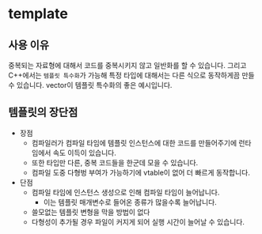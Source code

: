 # template



## 사용 이유

중복되는 자료형에 대해서 코드를 중복시키지 않고 일반화를 할 수 있습니다. 그리고 C++에서는 `템플릿 특수화`가 가능해 특정 타입에 대해서는 다른 식으로 동작하게끔 만들 수 있습니다. vector<bool>이 템플릿 특수화의 좋은 예시입니다.



## 템플릿의 장단점

- 장점
  - 컴파일러가 컴파일 타임에 템플릿 인스턴스에 대한 코드를 만들어주기에 런타임에서 속도 이득이 있습니다.	
  - 또한 타입만 다른, 중복 코드들을 한군데 모을 수 있습니다.
  - 컴파일 도중 다형벙 부여가 가능하기에 vtable이 없어 더 빠르게 동작합니다.
- 단점
  - 컴파일 타임에 인스턴스 생성으로 인해 컴파일 타임이 늘어납니다.
    - 이는 템플릿 매개변수로 들어온 종류가 많을수록 늘어납니다.
  - 쓸모없는 템플릿 변형을 막을 방법이 없다
  - 다형성이 추가될 경우 파일이 커지게 되어 실행 시간이 늘어날 수 있습니다.